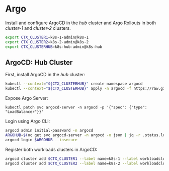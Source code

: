 # Argo
Install and configure ArgoCD in the _hub_ cluster and Argo Rollouts in both _cluster-1_ and _cluster-2_ clusters.

```bash
export CTX_CLUSTER1=k8s-1-admin@k8s-1
export CTX_CLUSTER2=k8s-2-admin@k8s-2
export CTX_CLUSTERHUB=k8s-hub-admin@k8s-hub
```

## ArgoCD: Hub Cluster
First, install ArgoCD in the _hub_ cluster:
```bash
kubectl --context="${CTX_CLUSTERHUB}" create namespace argocd
kubectl --context="${CTX_CLUSTERHUB}" apply -n argocd -f https://raw.githubusercontent.com/argoproj/argo-cd/stable/manifests/install.yaml
```

Expose Argo Server:
```
kubectl patch svc argocd-server -n argocd -p '{"spec": {"type": "LoadBalancer"}}'
```

Login using Argo CLI:
```bash
argocd admin initial-password -n argocd
ARGOHUB=$(oc get svc argocd-server -n argocd -o json | jq -r .status.loadBalancer.ingress\[\].ip)
argocd login $ARGOHUB --insecure
```

Register both workloads clusters in ArgoCD:
```bash
argocd cluster add $CTX_CLUSTER1 --label name=k8s-1 --label workloadcluster=true --name k8s-1
argocd cluster add $CTX_CLUSTER2 --label name=k8s-2 --label workloadcluster=true --name k8s-2
```